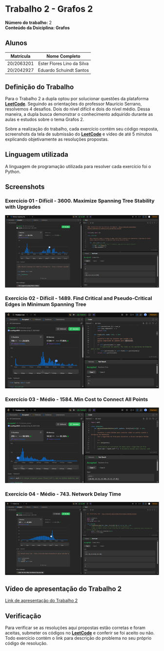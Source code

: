 # Trabalho 2 - Grafos 2

**Número do trabalho:** 2 <br>
**Conteúdo da Dsiciplina: Grafos**

## Alunos

| Matrícula |        Nome Completo       |
|:---------:|:-------------:|
| 20/2063201 | Ester Flores Lino da Silva |
| 20/2042927 | Eduardo Schuindt Santos    |

## Definição do Trabalho

Para o Trabalho 2 a dupla optou por solucionar questões da plataforma **[LeetCode](https://leetcode.com/)**. Seguindo as orientações do professor Maurício Serrano, resolvemos 4 desafios. Dois do nível difícil e dois do nível médio. Dessa maneira, a dupla busca demonstrar o conhecimento adquirido durante as aulas e estudos sobre o tema Grafos 2.

Sobre a realização do trabalho, cada exercício contém seu código resposta, screenshots da tela de submissão do **[LeetCode](https://leetcode.com/)** e vídeo de até 5 minutos explicando objetivamente as resoluções propostas.

## Linguagem utilizada

A linguagem de programação utilizada para resolver cada exercício foi o Python.

## Screenshots

### Exercício 01 - Difícil - 3600. Maximize Spanning Tree Stability with Upgrades

![Screenshot do exercício 3600](assets/3600_screenshot.png)

### Exercício 02 - Difícil - 1489. Find Critical and Pseudo-Critical Edges in Minimum Spanning Tree

![Screenshot do exercício 1489](assets/1489_screenshot.png)

### Exercício 03 - Médio - 1584. Min Cost to Connect All Points

![Screenshot do exercício 1584](assets/1584_screenshot.png)

### Exercício 04 - Médio - 743. Network Delay Time

![Screenshot do exercício 743](assets/743_screenshot.png)

## Vídeo de apresentação do Trabalho 2

[Link de apresentação do Trabalho 2](https://www.youtube.com/watch?v=_U2wIxxIO-c)

## Verificação

Para verificar se as resoluções aqui propostas estão corretas e foram aceitas, submeter os códigos no **[LeetCode](https://leetcode.com/)** e conferir se foi aceito ou não. Todo exercício contém o link para descrição do problema no seu próprio código de resolução.
